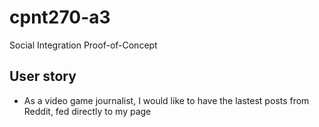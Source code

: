 # cpnt270-a3
Social Integration Proof-of-Concept

## User story
- As a video game journalist, I would like to have the lastest posts from Reddit, fed directly to my page